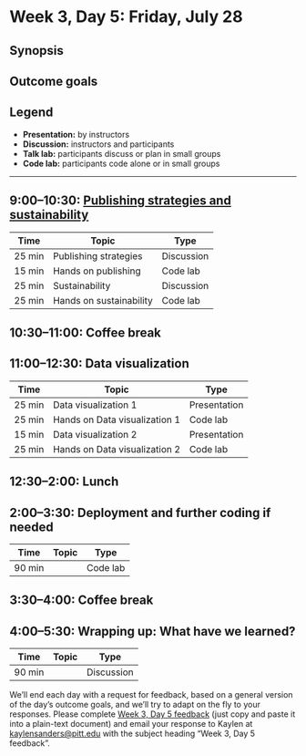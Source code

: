 # Week 3, Day 5: Friday, July 28
## Synopsis



## Outcome goals
## Legend

* **Presentation:** by instructors
* **Discussion:** instructors and participants
* **Talk lab:** participants discuss or plan in small groups
* **Code lab:** participants code alone or in small groups

* * *
## 9:00–10:30: [Publishing strategies and sustainability](week_3_day_5_session_1.md)

Time | Topic | Type
---- | ---- | ---- 
25 min | Publishing strategies | Discussion
15 min | Hands on publishing | Code lab
25 min | Sustainability | Discussion
25 min | Hands on sustainability | Code lab

## 10:30–11:00: Coffee break

## 11:00–12:30: Data visualization

Time | Topic | Type
---- | ---- | ---- 
25 min | Data visualization 1 | Presentation
25 min | Hands on Data visualization 1 | Code lab
15 min | Data visualization 2 | Presentation
25 min | Hands on Data visualization 2 | Code lab

## 12:30–2:00: Lunch

## 2:00–3:30: Deployment and further coding if needed

Time | Topic | Type
---- | ---- | ---- 
90 min |  | Code lab

## 3:30–4:00: Coffee break

## 4:00–5:30: Wrapping up: What have we learned?

Time | Topic | Type
---- | ---- | ---- 
90 min |  | Discussion

We’ll end each day with a request for feedback, based on a general version of the day’s outcome goals, and we’ll try to adapt on the fly to your responses. Please complete [Week 3, Day 5 feedback](week_3_day_5_feedback.md) (just copy and paste it into a plain-text document) and email your response to Kaylen at [kaylensanders@pitt.edu](mailto:kaylensanders@pitt.edu) with the subject heading “Week 3, Day 5 feedback”.